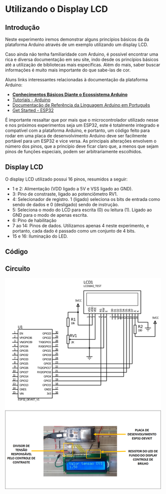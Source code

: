 # Utilizando o Display LCD

## Introdução
Neste experimento iremos demonstrar alguns princípios básicos da
da plataforma Arduino através de um exemplo utilizando um display LCD.

Caso ainda não tenha familiaridade com Arduino, é possível encontrar
uma rica e diversa documentação em seu site, indo desde os princípios
básicos até a utilização de bibliotecas mais específicas. Além do
mais, saber buscar informações é muito mais importante do que sabe-las
de cor.

Aluns links interessantes relacionadas à documentação da plataforma
Arduino:
- [**Conhecimentos Básicos Diante o Ecossistema Arduino**](https://docs.arduino.cc/learn/)
- [Tutoriais - Arduino](https://docs.arduino.cc/tutorials/)
- [Documentação de Referência da Linguagem Arduino em Português](https://www.arduino.cc/reference/pt/)
- [Get Started - ESP32](https://docs.espressif.com/projects/esp-idf/en/latest/esp32s2/get-started/index.html)

É importante ressaltar que por mais que o microcontrolador utilizado
nesse e nos próximos experimentos seja um ESP32, este é totalmente
integrado e compatível com a plataforma Arduino, e portanto, um código
feito para rodar em uma placa de desenvolvimento Arduino deve ser
facilmente portável para um ESP32 e vice versa. As principais
alterações envolvem o número dos pinos, que a princípio deve ficar
claro que, a menos que sejam pinos de funções especiais, podem ser
arbitrariamente escolhidos. 

## Display LCD
O display LCD utilizado possui 16 pinos, resumidos a seguir:
- 1 e 2: Alimentação (VDD ligado a 5V e VSS ligado ao GND).
- 3: Pino de constraste, ligado ao potenciômetro RV1.
- 4: Selecionador de registro. 1 (ligado) seleciona os bits de entrada
  como sendo de dados e 0 (desligado) sendo de instrução.
- 5: Seleciona o modo do LCD para escrita (0) ou leitura (1). Ligado
  ao GND para o modo de apenas escrita.
- 6: Pino de habilitação
- 7 ao 14: Pinos de dados. Utilizamos apenas 4 neste experimento, e
  portanto, cada dado é passado como um conjunto de 4 bits.
- 15 e 16: Iluminação do LED.

## Código

## Circuito
![Esquemático](esquematico.png)
![Foto do circuito montado em uma protoboard.](imagem.png)


